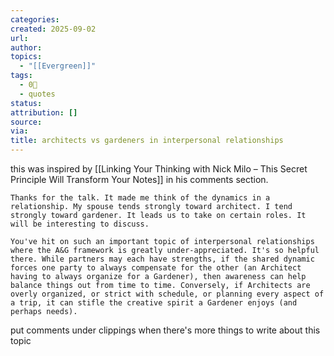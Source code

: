 ```yaml
---
categories:
created: 2025-09-02
url:
author:
topics:
  - "[[Evergreen]]"
tags:
  - 0🌲
  - quotes
status:
attribution: []
source:
via:
title: architects vs gardeners in interpersonal relationships
---
```

this was inspired by [[Linking Your Thinking with Nick Milo – This Secret Principle Will Transform Your Notes]] in his comments section.


`Thanks for the talk. It made me think of the dynamics in a relationship. My spouse tends strongly toward architect. I tend strongly toward gardener. It leads us to take on certain roles. It will be interesting to discuss.`

  

`You've hit on such an important topic of interpersonal relationships where the A&G framework is greatly under-appreciated. It's so helpful there. While partners may each have strengths, if the shared dynamic forces one party to always compensate for the other (an Architect having to always organize for a Gardener), then awareness can help balance things out from time to time. Conversely, if Architects are overly organized, or strict with schedule, or planning every aspect of a trip, it can stifle the creative spirit a Gardener enjoys (and perhaps needs).`

put comments under clippings when there's more things to write about this topic